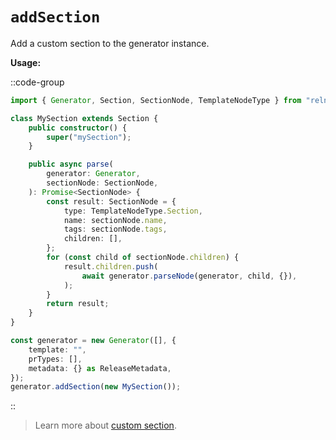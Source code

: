 # `addSection`

Add a custom section to the generator instance.

**Usage:**

::code-group
```typescript [TypeScript]
import { Generator, Section, SectionNode, TemplateNodeType } from "relno";

class MySection extends Section {
    public constructor() {
        super("mySection");
    }

    public async parse(
        generator: Generator,
        sectionNode: SectionNode,
    ): Promise<SectionNode> {
        const result: SectionNode = {
            type: TemplateNodeType.Section,
            name: sectionNode.name,
            tags: sectionNode.tags,
            children: [],
        };
        for (const child of sectionNode.children) {
            result.children.push(
                await generator.parseNode(generator, child, {}),
            );
        }
        return result;
    }
}

const generator = new Generator([], {
    template: "",
    prTypes: [],
    metadata: {} as ReleaseMetadata,
});
generator.addSection(new MySection());
```
::

> Learn more about [custom section](/guide/plugin/write-plugin#register-custom-sections).
